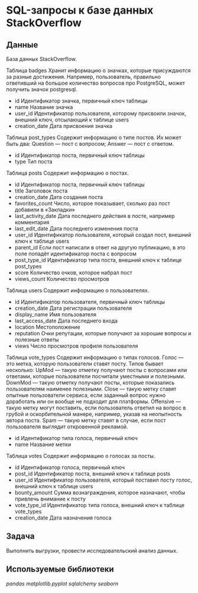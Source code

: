 # SQL-запросы к базе данных StackOverflow


## Данные

База данных StackOverflow. 

Таблица badges
Хранит информацию о значках, которые присуждаются за разные достижения. Например, пользователь, правильно ответивший на большое количество вопросов про PostgreSQL, может получить значок postgresql. 

- id	Идентификатор значка, первичный ключ таблицы
- name	Название значка
- user_id	Идентификатор пользователя, которому присвоили значок, внешний ключ, отсылающий к таблице users
- creation_date	Дата присвоения значка

Таблица post_types
Содержит информацию о типе постов. Их может быть два:
Question — пост с вопросом;
Answer — пост с ответом.

- id	Идентификатор поста, первичный ключ таблицы
- type	Тип поста

Таблица posts
Содержит информацию о постах.

- id	Идентификатор поста, первичный ключ таблицы
- title	Заголовок поста
- creation_date	Дата создания поста
- favorites_count	Число, которое показывает, сколько раз пост добавили в «Закладки»
- last_activity_date	Дата последнего действия в посте, например комментария
- last_edit_date	Дата последнего изменения поста
- user_id	Идентификатор пользователя, который создал пост, внешний ключ к таблице users
- parent_id	Если пост написали в ответ на другую публикацию, в это поле попадёт идентификатор поста с вопросом
- post_type_id	Идентификатор типа поста, внешний ключ к таблице post_types
- score	Количество очков, которое набрал пост
- views_count	Количество просмотров

Таблица users
Содержит информацию о пользователях.

- id	Идентификатор пользователя, первичный ключ таблицы
- creation_date	Дата регистрации пользователя
- display_name	Имя пользователя
- last_access_date	Дата последнего входа
- location	Местоположение
- reputation	Очки репутации, которые получают за хорошие вопросы и полезные ответы
- views	Число просмотров профиля пользователя

Таблица vote_types
Содержит информацию о типах голосов. Голос — это метка, которую пользователи ставят посту. Типов бывает несколько: 
UpMod — такую отметку получают посты с вопросами или ответами, которые пользователи посчитали уместными и полезными.
DownMod — такую отметку получают посты, которые показались пользователям наименее полезными.
Close — такую метку ставят опытные пользователи сервиса, если заданный вопрос нужно доработать или он вообще не подходит для платформы.
Offensive — такую метку могут поставить, если пользователь ответил на вопрос в грубой и оскорбительной манере, например, указав на неопытность автора поста.
Spam — такую метку ставят в случае, если пост пользователя выглядит откровенной рекламой.

- id	Идентификатор типа голоса, первичный ключ
- name	Название метки

Таблица votes
Содержит информацию о голосах за посты. 

- id	Идентификатор голоса, первичный ключ
- post_id	Идентификатор поста, внешний ключ к таблице posts
- user_id	Идентификатор пользователя, который поставил посту голос, внешний ключ к таблице users
- bounty_amount	Сумма вознаграждения, которое назначают, чтобы привлечь внимание к посту
- vote_type_id	Идентификатор типа голоса, внешний ключ к таблице vote_types
- creation_date	Дата назначения голоса


## Задача

Выполнить выгрузки, провести исследовательский анализ данных. 

## Используемые библиотеки
*pandas* *matplotlib.pyplot* *sqlalchemy* *seaborn*

